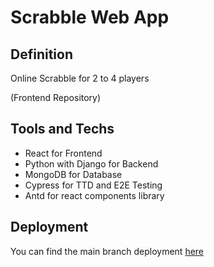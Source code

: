 # Scrabble Web App

## Definition

Online Scrabble for 2 to 4 players

(Frontend Repository)

## Tools and Techs

- React for Frontend
- Python with Django for Backend
- MongoDB for Database
- Cypress for TTD and E2E Testing
- Antd for react components library

## Deployment

You can find the main branch deployment [here](https://scrabble-clone-front.vercel.app/ "Web App Scrabble")